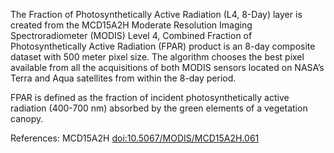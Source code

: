 The Fraction of Photosynthetically Active Radiation (L4, 8-Day) layer is created from the MCD15A2H Moderate Resolution Imaging Spectroradiometer (MODIS) Level 4, Combined Fraction of Photosynthetically Active Radiation (FPAR) product is an 8-day composite dataset with 500 meter pixel size. The algorithm chooses the best pixel available from all the acquisitions of both MODIS sensors located on NASA’s Terra and Aqua satellites from within the 8-day period.

FPAR is defined as the fraction of incident photosynthetically active radiation (400-700 nm) absorbed by the green elements of a vegetation canopy.

References: MCD15A2H [doi:10.5067/MODIS/MCD15A2H.061](https://doi.org/10.5067/MODIS/MCD15A2H.061)
